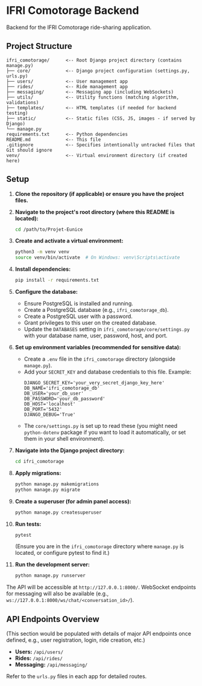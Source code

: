 # IFRI Comotorage Backend

Backend for the IFRI Comotorage ride-sharing application.

## Project Structure

```
ifri_comotorage/      <-- Root Django project directory (contains manage.py)
├── core/             <-- Django project configuration (settings.py, urls.py)
├── users/            <-- User management app
├── rides/            <-- Ride management app
├── messaging/        <-- Messaging app (including WebSockets)
├── utils/            <-- Utility functions (matching algorithm, validations)
├── templates/        <-- HTML templates (if needed for backend testing)
├── static/           <-- Static files (CSS, JS, images - if served by Django)
└── manage.py
requirements.txt      <-- Python dependencies
README.md             <-- This file
.gitignore            <-- Specifies intentionally untracked files that Git should ignore
venv/                 <-- Virtual environment directory (if created here)
```

## Setup

1.  **Clone the repository (if applicable) or ensure you have the project files.**

2.  **Navigate to the project's root directory (where this README is located):**
    ```bash
    cd /path/to/Projet-Eunice
    ```

3.  **Create and activate a virtual environment:**
    ```bash
    python3 -m venv venv
    source venv/bin/activate  # On Windows: venv\Scripts\activate
    ```

4.  **Install dependencies:**
    ```bash
    pip install -r requirements.txt
    ```

5.  **Configure the database:**
    *   Ensure PostgreSQL is installed and running.
    *   Create a PostgreSQL database (e.g., `ifri_comotorage_db`).
    *   Create a PostgreSQL user with a password.
    *   Grant privileges to this user on the created database.
    *   Update the `DATABASES` setting in `ifri_comotorage/core/settings.py` with your database name, user, password, host, and port.

6.  **Set up environment variables (recommended for sensitive data):**
    *   Create a `.env` file in the `ifri_comotorage` directory (alongside `manage.py`).
    *   Add your `SECRET_KEY` and database credentials to this file. Example:
        ```env
        DJANGO_SECRET_KEY='your_very_secret_django_key_here'
        DB_NAME='ifri_comotorage_db'
        DB_USER='your_db_user'
        DB_PASSWORD='your_db_password'
        DB_HOST='localhost'
        DB_PORT='5432'
        DJANGO_DEBUG='True'
        ```
    *   The `core/settings.py` is set up to read these (you might need `python-dotenv` package if you want to load it automatically, or set them in your shell environment).

7.  **Navigate into the Django project directory:**
    ```bash
    cd ifri_comotorage
    ```

8.  **Apply migrations:**
    ```bash
    python manage.py makemigrations
    python manage.py migrate
    ```

9.  **Create a superuser (for admin panel access):**
    ```bash
    python manage.py createsuperuser
    ```

10. **Run tests:**
    ```bash
    pytest
    ```
    (Ensure you are in the `ifri_comotorage` directory where `manage.py` is located, or configure pytest to find it.)

11. **Run the development server:**
    ```bash
    python manage.py runserver
    ```

The API will be accessible at `http://127.0.0.1:8000/`.
WebSocket endpoints for messaging will also be available (e.g., `ws://127.0.0.1:8000/ws/chat/<conversation_id>/`).

## API Endpoints Overview

(This section would be populated with details of major API endpoints once defined, e.g., user registration, login, ride creation, etc.)

*   **Users:** `/api/users/`
*   **Rides:** `/api/rides/`
*   **Messaging:** `/api/messaging/`

Refer to the `urls.py` files in each app for detailed routes.
